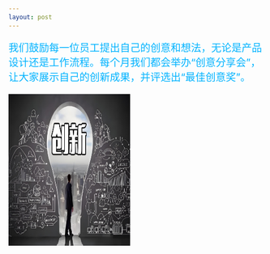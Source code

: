 ```yaml
---
layout: post
---
```

<div class="container">
	<div class="row" rows="8">
	    <div class="col-md-6">
			<p style="color: rgb(0, 179, 255); font-size: 20px;">我们鼓励每一位员工提出自己的创意和想法，无论是产品设计还是工作流程。每个月我们都会举办“创意分享会”，让大家展示自己的创新成果，并评选出“最佳创意奖”。</p>
        </div>
		<div class="col-md-3 ">
			<div class="thumbnail">
				<img src="创新.jpg" style="width: 240px;height: 300px;">
			</div>
		</div>
	</div>
</div>

